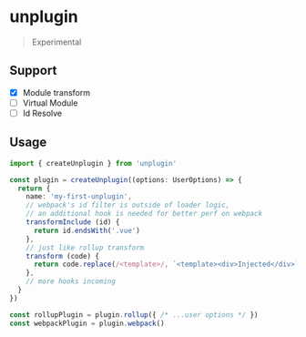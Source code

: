 # unplugin

> Experimental

## Support

- [x] Module transform
- [ ] Virtual Module
- [ ] Id Resolve

## Usage

```ts
import { createUnplugin } from 'unplugin'

const plugin = createUnplugin((options: UserOptions) => {
  return {
    name: 'my-first-unplugin',
    // webpack's id filter is outside of loader logic,
    // an additional hook is needed for better perf on webpack
    transformInclude (id) {
      return id.endsWith('.vue')
    },
    // just like rollup transform
    transform (code) {
      return code.replace(/<template>/, `<template><div>Injected</div>`)
    },
    // more hooks incoming
  }
})

const rollupPlugin = plugin.rollup({ /* ...user options */ })
const webpackPlugin = plugin.webpack()
```



